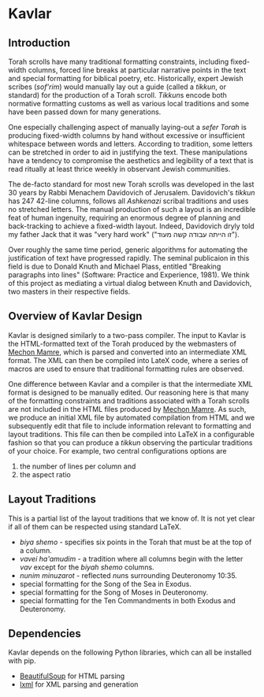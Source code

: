 # Kavlar
## Introduction
Torah scrolls have many traditional formatting constraints, including fixed-width columns, forced line breaks at particular narrative points in the text and special formatting for biblical poetry, etc. Historically, expert Jewish scribes (*sof'rim*) would manually lay out a guide (called a *tikkun*, or standard) for the production of a Torah scroll. *Tikkun*s encode both normative formatting customs as well as various local traditions and some have been passed down for many generations. 

One especially challenging aspect of manually laying-out a *sefer Torah* is producing fixed-width columns by hand without excessive or insufficient whitespace between words and letters. According to tradition, some letters can be stretched in order to aid in justifying the text. These manipulations have a tendency to compromise the aesthetics and legibility of a text that is read ritually at least thrice weekly in observant Jewish communities. 

The de-facto standard for most new Torah scrolls was developed in the last 30 years by Rabbi Menachem Davidovich of Jerusalem. Davidovich's *tikkun* has 247 42-line columns, follows all *Ashkenazi* scribal traditions and uses no stretched letters. The manual production of such a layout is an incredible feat of human ingenuity, requiring an enormous degree of planning and back-tracking to achieve a fixed-width layout. Indeed, Davidovich dryly told my father Jack that it was "very hard work" ("זו הייתה עבודה קשה מעוד"). 

Over roughly the same time period, generic algorithms for automating the justification of text have progressed rapidly. The seminal publicaion in this field is due to Donald Knuth and Michael Plass, entitled "Breaking paragraphs into lines" (Software: Practice and Experience, 1981). We think of this project as mediating a virtual dialog between Knuth and Davidovich, two masters in their respective fields. 

## Overview of Kavlar Design
Kavlar is designed similarly to a two-pass compiler. The input to Kavlar is the HTML-formatted text of the Torah produced by the webmasters of [Mechon Mamre](http://mechon-mamre.org), which is parsed and converted into an intermediate XML format. The XML  can then be compiled into LateX code, where a series of macros are used to ensure that traditional formatting rules are observed. 

One difference between Kavlar and a compiler is that the intermediate XML format is designed to be manually edited. Our reasoning here is that many of the formatting constraints and traditions associated with a Torah scrolls are not included in the HTML files produced by [Mechon Mamre](http://mechon-mamre.org). As such, we produce an initial XML file by automated compilation from HTML and we subsequently edit that file to include information relevant to formatting and layout traditions. This file can then be compiled into LaTeX in a configurable fashion so that you can produce a *tikkun* observing the particular traditions of your choice. For example, two central configurations options are 
1. the number of lines per column and 
2. the aspect ratio 

## Layout Traditions
This is a partial list of the layout traditions that we know of. It is not yet clear if all of them can be respected using standard LaTeX. 

* *biya shemo* - specifies six points in the Torah that must be at the top of a column.
* *vavei ha'amudim* - a tradition where all columns begin with the letter *vav* except for the *biyah shemo* columns. 
* *nunim minuzarot* - reflected *nun*s surrounding Deuteronomy 10:35.
* special formatting for the Song of the Sea in Exodus.
* special formatting for the Song of Moses in Deuteronomy.
* special formatting for the Ten Commandments in both Exodus and Deuteronomy.

## Dependencies
Kavlar depends on the following Python libraries, which can all be installed with pip.
* [BeautifulSoup](https://www.crummy.com/software/BeautifulSoup/bs4/doc/) for HTML parsing
* [lxml](http://lxml.de/) for XML parsing and generation
